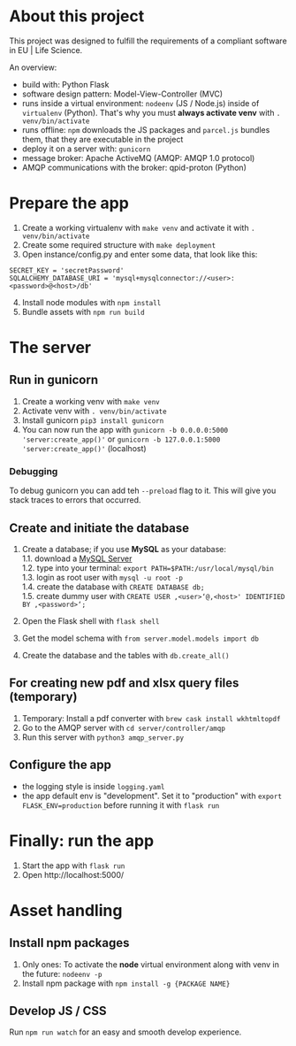 # About this project

This project was designed to fulfill the requirements of a compliant software in EU | Life Science.

An overview:

-   build with: Python Flask
-   software design pattern: Model-View-Controller (MVC)
-   runs inside a virtual environment: `nodeenv` (JS / Node.js) inside of `virtualenv` (Python). That's why you must **always activate venv** with `. venv/bin/activate`   
-   runs offline: `npm` downloads the JS packages and `parcel.js` bundles them, that they are executable in the project
-   deploy it on a server with: `gunicorn`
-   message broker: Apache ActiveMQ (AMQP: AMQP 1.0 protocol)
  -   AMQP communications with the broker: qpid-proton (Python)

# Prepare the app
1. Create a working virtualenv with `make venv` and activate it with `. venv/bin/activate`   
2. Create some required structure with `make deployment`
3. Open instance/config.py and enter some data, that look like this:
```
SECRET_KEY = 'secretPassword'
SQLALCHEMY_DATABASE_URI = 'mysql+mysqlconnector://<user>:<password>@<host>/db'
```
4. Install node modules with `npm install`
5. Bundle assets with `npm run build`

# The server
## Run in gunicorn
1. Create a working venv with `make venv`
2. Activate venv with `. venv/bin/activate`
3. Install gunicorn `pip3 install gunicorn`
4. You can now run the app with `gunicorn -b 0.0.0.0:5000 'server:create_app()'` or `gunicorn -b 127.0.0.1:5000 'server:create_app()'` (localhost)

### Debugging
To debug gunicorn you can add teh `--preload` flag to it. This will give you stack traces to errors that occurred.


## Create and initiate the database
1. Create a database; if you use **MySQL** as your database:  
1.1. download a [MySQL Server](https://dev.mysql.com/downloads/mysql/)  
1.2. type into your terminal: `export PATH=$PATH:/usr/local/mysql/bin`  
1.3. login as root user with `mysql -u root -p`  
1.4. create the database with `CREATE DATABASE db;`  
1.5. create dummy user with `CREATE USER ‚<user>‘@‚<host>' IDENTIFIED BY ‚<password>‘;`

2. Open the Flask shell with `flask shell`
3. Get the model schema with `from server.model.models import db`
4. Create the database and the tables with `db.create_all()`

## For creating new pdf and xlsx query files (temporary) 
1. Temporary: Install a pdf converter with `brew cask install wkhtmltopdf`
2. Go to the AMQP server with `cd server/controller/amqp`
3. Run this server with `python3 amqp_server.py`

## Configure the app
- the logging style is inside `logging.yaml`
- the app default env is "development". Set it to "production" with `export FLASK_ENV=production` before running it with `flask run`

# Finally: run the app
1. Start the app with `flask run`
2. Open http://localhost:5000/ 

# Asset handling
## Install npm packages
1. Only ones: To activate the **node** virtual environment along with venv in the future: `nodeenv -p`
2. Install npm package with `npm install -g {PACKAGE NAME}`
## Develop JS / CSS
Run `npm run watch` for an easy and smooth develop experience.
